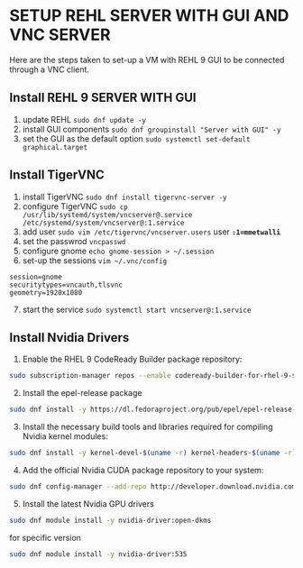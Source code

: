 # SETUP REHL SERVER WITH GUI AND VNC SERVER
Here are the steps taken to set-up a VM with REHL 9 GUI to be connected through a VNC client.


## Install REHL 9 SERVER WITH GUI

1. update REHL ```sudo dnf update -y```
2. install GUI components ```sudo dnf groupinstall "Server with GUI" -y```
3. set the GUI as the default option ```sudo systemctl set-default graphical.target```

## Install TigerVNC 

1. install TigerVNC ```sudo dnf install tigervnc-server -y```
2. configure TigerVNC ```sudo cp /usr/lib/systemd/system/vncserver@.service /etc/systemd/system/vncserver@:1.service```
3. add user ```sudo vim /etc/tigervnc/vncserver.users``` user **```:1=mmetwalli```**
4. set the passwrod ```vncpasswd```
5. configure gnome ```echo gnome-session > ~/.session```
6. set-up the sessions ```vim ~/.vnc/config```
```
session=gnome
securitytypes=vncauth,tlsvnc
geometry=1920x1080
```
7. start the service ```sudo systemctl start vncserver@:1.service```

## Install Nvidia Drivers

1. Enable the RHEL 9 CodeReady Builder package repository:

```bash
sudo subscription-manager repos --enable codeready-builder-for-rhel-9-$(uname -i)-rpms
```
2. Install the epel-release package
```bash
sudo dnf install -y https://dl.fedoraproject.org/pub/epel/epel-release-latest-9.noarch.rpm
```
3. Install the necessary build tools and libraries required for compiling Nvidia kernel modules:
```bash
sudo dnf install -y kernel-devel-$(uname -r) kernel-headers-$(uname -r) gcc make dkms acpid libglvnd-glx libglvnd-opengl libglvnd-devel pkgconfig
```
4. Add the official Nvidia CUDA package repository to your system:
```bash
sudo dnf config-manager --add-repo http://developer.download.nvidia.com/compute/cuda/repos/rhel9/$(uname -i)/cuda-rhel9.repo
```
5. Install the latest Nvidia GPU drivers
```bash
sudo dnf module install -y nvidia-driver:open-dkms
```
for specific version
```bash
sudo dnf module install -y nvidia-driver:535
```